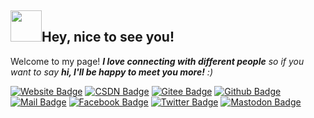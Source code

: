 ## <img src="https://media.giphy.com/media/mGcNjsfWAjY5AEZNw6/giphy.gif" width="50">Hey, nice to see you! 

Welcome to my page! <em><b>I love connecting with different people</b> so if you want to say <b>hi, I'll be happy to meet you more!</b> :)</em>

[![Website Badge](https://img.shields.io/badge/Website-3b5998?style=flat-square&logo=google-chrome&logoColor=white)](https://zhekunren.github.io/) 
[![CSDN Badge](https://img.shields.io/badge/CSDN-ff4500?style=flat-square&logo=C&logoColor=white)](https://blog.csdn.net/weixin_60824769) 
[![Gitee Badge](https://img.shields.io/badge/Gitee-b22222?style=flat-square&logo=Gitee&logoColor=white)](https://gitee.com/zhekunren) [![Github Badge](https://img.shields.io/badge/Github-000000?style=flat-square&logo=Github&logoColor=white)](https://github.com/zhekunren) [![Mail Badge](https://img.shields.io/badge/Mail-4b0082?style=flat-square&logo=Gmail&logoColor=white)](mailto:zhekunren@qq.com) [![Facebook Badge](https://img.shields.io/badge/Facebook-%230077B5?style=flat-square&logo=Facebook&logoColor=white)](https://www.facebook.com/zhekun1997) [![Twitter Badge](https://img.shields.io/badge/Twitter-00acee?style=flat-square&logo=Twitter&logoColor=white)](https://twitter.com/zhekunren) [![Mastodon Badge](https://img.shields.io/badge/Mastodon-%23E4405F?style=flat-square&logo=Mastodon&logoColor=white)](https://o3o.ca/@zhekun) 
